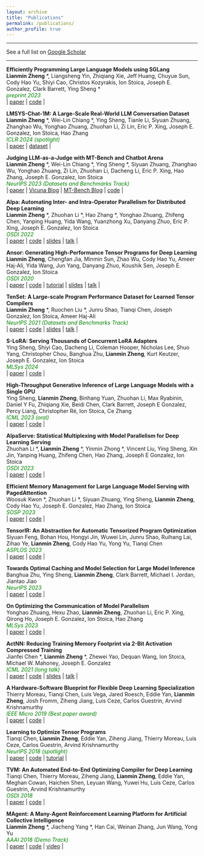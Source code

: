 ```yaml
---
layout: archive
title: "Publications"
permalink: /publications/
author_profile: true
---
```


<script async defer src="https://buttons.github.io/buttons.js"></script>

---

See a full list on  [Google Scholar](https://scholar.google.com/citations?user=_7Q8uIYAAAAJ&hl=en)  

---

**Efficiently Programming Large Language Models using SGLang**  
**Lianmin Zheng** \*, Liangsheng Yin, Zhiqiang Xie, Jeff Huang, Chuyue Sun, Cody Hao Yu, Shiyi Cao, Christos Kozyrakis, Ion Stoica, Joseph E. Gonzalez, Clark Barrett, Ying Sheng \*  
<span style="color:green; font-style:italic">preprint 2023</span>  
| [paper](https://arxiv.org/abs/2312.07104)
| [code](https://github.com/sgl-project/sglang) |  

**LMSYS-Chat-1M: A Large-Scale Real-World LLM Conversation Dataset**  
**Lianmin Zheng** \*, Wei-Lin Chiang \*, Ying Sheng, Tianle Li, Siyuan Zhuang, Zhanghao Wu, Yonghao Zhuang, Zhuohan Li, Zi Lin, Eric P. Xing, Joseph E. Gonzalez, Ion Stoica, Hao Zhang  
<span style="color:green; font-style:italic">ICLR 2024 (spotlight)</span>  
| [paper](https://arxiv.org/abs/2309.11998)
| [dataset](https://huggingface.co/datasets/lmsys/lmsys-chat-1m) |  

**Judging LLM-as-a-Judge with MT-Bench and Chatbot Arena**  
**Lianmin Zheng** \*, Wei-Lin Chiang \*, Ying Sheng \*, Siyuan Zhuang, Zhanghao Wu, Yonghao Zhuang, Zi Lin, Zhuohan Li, Dacheng Li, Eric P. Xing, Hao Zhang, Joseph E. Gonzalez, Ion Stoica  
<span style="color:green; font-style:italic">NeurIPS 2023 (Datasets and Benchmarks Track)</span>  
| [paper](https://arxiv.org/abs/2306.05685)
| [Vicuna Blog](https://lmsys.org/blog/2023-03-30-vicuna/)
| [MT-Bench Blog](https://lmsys.org/blog/2023-06-22-leaderboard/)
| [code](https://github.com/lm-sys/FastChat/tree/main/fastchat/llm_judge) |

**Alpa: Automating Inter- and Intra-Operator Parallelism for Distributed Deep Learning**  
**Lianmin Zheng** \*, Zhuohan Li \*, Hao Zhang \*, Yonghao Zhuang, Zhifeng Chen, Yanping Huang, Yida Wang, Yuanzhong Xu, Danyang Zhuo, Eric P. Xing, Joseph E. Gonzalez, Ion Stoica  
<span style="color:green; font-style:italic">OSDI 2022</span>  
| [paper](https://arxiv.org/abs/2201.12023)
| [code](https://github.com/alpa-projects/alpa)
| [slides](https://docs.google.com/presentation/d/1CQ4S1ff8yURk9XmL5lpQOoMMlsjw4m0zPS6zYDcyp7Y/edit?usp=sharing)
| [talk](https://www.usenix.org/conference/osdi22/presentation/zheng-lianmin) |

**Ansor: Generating High-Performance Tensor Programs for Deep Learning**  
**Lianmin Zheng**, Chengfan Jia, Minmin Sun, Zhao Wu, Cody Hao Yu, Ameer Haj-Ali, Yida Wang, Jun Yang, Danyang Zhuo, Koushik Sen, Joseph E. Gonzalez, Ion Stoica  
<span style="color:green; font-style:italic">OSDI 2020</span>  
| [paper](https://arxiv.org/abs/2006.06762)
| [code](https://github.com/apache/tvm)
| [tutorial](https://tvm.apache.org/docs/how_to/tune_with_autoscheduler/index.html)
| [slides](https://www.usenix.org/conference/osdi20/presentation/zheng)
| [talk](https://www.usenix.org/conference/osdi20/presentation/zheng) |

**TenSet: A Large-scale Program Performance Dataset for Learned Tensor Compilers**  
**Lianmin Zheng** \*, Ruochen Liu \*, Junru Shao, Tianqi Chen, Joseph Gonzalez, Ion Stoica, Ameer Haj-Ali  
<span style="color:green; font-style:italic">NeurIPS 2021 (Datasets and Benchmarks Track)</span>  
| [paper](https://nips.cc/virtual/2021/poster/22738)
| [code](https://github.com/tlc-pack/tenset)
| [slides](https://nips.cc/virtual/2021/poster/22738)
| [talk](https://nips.cc/virtual/2021/poster/22738) |

**S-LoRA: Serving Thousands of Concurrent LoRA Adapters**  
Ying Sheng, Shiyi Cao, Dacheng Li, Coleman Hooper, Nicholas Lee, Shuo Yang, Christopher Chou, Banghua Zhu, **Lianmin Zheng**, Kurt Keutzer, Joseph E. Gonzalez, Ion Stoica  
<span style="color:green; font-style:italic">MLSys 2024</span>  
| [paper](https://arxiv.org/abs/2311.03285)
| [code](https://github.com/S-LoRA/S-LoRA) |

**High-Throughput Generative Inference of Large Language Models with a Single GPU**  
Ying Sheng, **Lianmin Zheng**, Binhang Yuan, Zhuohan Li, Max Ryabinin, Daniel Y Fu, Zhiqiang Xie, Beidi Chen, Clark Barrett, Joseph E Gonzalez, Percy Liang, Christopher Ré, Ion Stoica, Ce Zhang  
<span style="color:green; font-style:italic">ICML 2023 (oral)</span>  
| [paper](https://arxiv.org/abs/2303.06865)
| [code](https://github.com/FMInference/FlexGen) |

**AlpaServe: Statistical Multiplexing with Model Parallelism for Deep Learning Serving**  
Zhuohan Li \*, **Lianmin Zheng** \*, Yinmin Zhong \*, Vincent Liu, Ying Sheng, Xin Jin, Yanping Huang, Zhifeng Chen, Hao Zhang, Joseph E Gonzalez, Ion Stoica  
<span style="color:green; font-style:italic">OSDI 2023</span>  
| [paper](https://arxiv.org/abs/2302.11665)
| [code](https://github.com/alpa-projects/mms/tree/main) |

**Efficient Memory Management for Large Language Model Serving with PagedAttention**  
Woosuk Kwon \*, Zhuohan Li \*, Siyuan Zhuang, Ying Sheng, **Lianmin Zheng**, Cody Hao Yu, Joseph E. Gonzalez, Hao Zhang, Ion Stoica  
<span style="color:green; font-style:italic">SOSP 2023</span>  
| [paper](https://arxiv.org/abs/2309.06180)
| [code](https://github.com/vllm-project/vllm) |

**TensorIR: An Abstraction for Automatic Tensorized Program Optimization**  
Siyuan Feng, Bohan Hou, Hongyi Jin, Wuwei Lin, Junru Shao, Ruihang Lai, Zihao Ye, **Lianmin Zheng**, Cody Hao Yu, Yong Yu, Tianqi Chen  
<span style="color:green; font-style:italic">ASPLOS 2023</span>  
| [paper](https://arxiv.org/abs/2207.04296)
| [code](https://github.com/apache/tvm) |

**Towards Optimal Caching and Model Selection for Large Model Inference**  
Banghua Zhu, Ying Sheng, **Lianmin Zheng**, Clark Barrett, Michael I. Jordan, Jiantao Jiao  
<span style="color:green; font-style:italic">NeurIPS 2023</span>  
| [paper](https://arxiv.org/abs/2306.02003)
| [code](https://github.com/Ying1123/llm-caching-multiplexing/tree/main) |

**On Optimizing the Communication of Model Parallelism**  
Yonghao Zhuang, Hexu Zhao, **Lianmin Zheng**, Zhuohan Li, Eric P. Xing, Qirong Ho, Joseph E. Gonzalez, Ion Stoica, Hao Zhang  
<span style="color:green; font-style:italic">MLSys 2023</span>  
| [paper](https://arxiv.org/abs/2211.05322)
| [code](https://github.com/alpa-projects/alpa/tree/mlsys23-artifact) |

**ActNN: Reducing Training Memory Footprint via 2-Bit Activation Compressed Training**  
Jianfei Chen \*, **Lianmin Zheng** \*, Zhewei Yao, Dequan Wang, Ion Stoica, Michael W. Mahoney, Joseph E. Gonzalez  
<span style="color:green; font-style:italic">ICML 2021 (long talk)</span>  
| [paper](https://arxiv.org/abs/2104.14129)
| [code](https://github.com/ucbrise/actnn)
| [slides](https://icml.cc/virtual/2021/poster/9443)
| [talk](https://icml.cc/virtual/2021/poster/9443) |

**A Hardware-Software Blueprint for Flexible Deep Learning Specialization**  
Thierry Moreau, Tianqi Chen, Luis Vega, Jared Roesch, Eddie Yan, **Lianmin Zheng**, Josh Fromm, Ziheng Jiang, Luis Ceze, Carlos Guestrin, Arvind Krishnamurthy  
<span style="color:green; font-style:italic">IEEE Micro 2019 (Best paper award)</span>  
| [paper](https://arxiv.org/abs/1807.04188)
| [code](https://github.com/apache/tvm-vta) |

**Learning to Optimize Tensor Programs**  
Tianqi Chen, **Lianmin Zheng**, Eddie Yan, Ziheng Jiang, Thierry Moreau, Luis Ceze, Carlos Guestrin, Arvind Krishnamurthy  
<span style="color:green; font-style:italic">NeurIPS 2018 (spotlight)</span>  
| [paper](https://arxiv.org/abs/1805.08166)
| [code](https://github.com/apache/tvm)
| [tutorial](https://tvm.apache.org/docs/how_to/tune_with_autotvm/index.html) |

**TVM: An Automated End-to-End Optimizing Compiler for Deep Learning**  
Tianqi Chen, Thierry Moreau, Ziheng Jiang, **Lianmin Zheng**, Eddie Yan, Meghan Cowan, Haichen Shen, Leyuan Wang, Yuwei Hu, Luis Ceze, Carlos Guestrin, Arvind Krishnamurthy  
<span style="color:green; font-style:italic">OSDI 2018</span>  
| [paper](https://arxiv.org/abs/1802.04799)
| [code](https://github.com/apache/tvm) |

**MAgent: A Many-Agent Reinforcement Learning Platform for Artificial Collective Intelligence**  
**Lianmin Zheng** \*, Jiacheng Yang \*, Han Cai, Weinan Zhang, Jun Wang, Yong Yu  
<span style="color:green; font-style:italic">AAAI 2018 (Demo Track)</span>  
| [paper](https://arxiv.org/abs/1712.00600)
| [code](https://github.com/geek-ai/MAgent)
| [video](https://www.youtube.com/watch?v=HCSm0kVolqI) |
